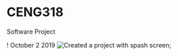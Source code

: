 # CENG318
Software Project

! October 2 2019
![Created a project with spash screen](https://github.com/Abdirashid-Yusuf/SoftwareAppDemo);
